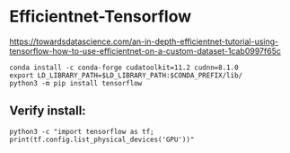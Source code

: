 # Efficientnet-Tensorflow
https://towardsdatascience.com/an-in-depth-efficientnet-tutorial-using-tensorflow-how-to-use-efficientnet-on-a-custom-dataset-1cab0997f65c <br/>
```
conda install -c conda-forge cudatoolkit=11.2 cudnn=8.1.0
export LD_LIBRARY_PATH=$LD_LIBRARY_PATH:$CONDA_PREFIX/lib/
python3 -m pip install tensorflow
```
## Verify install:
```
python3 -c "import tensorflow as tf; print(tf.config.list_physical_devices('GPU'))"
```
